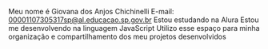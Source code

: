 Meu nome é Giovana dos Anjos Chichinelli 
E-mail: 00001107305317sp@al.educacao.sp.gov.br
Estou estudando na Alura
Estou me desenvolvendo na linguagem JavaScript
Utilizo esse espaço para minha organização e compartilhamento dos meu projetos desenvolvidos
